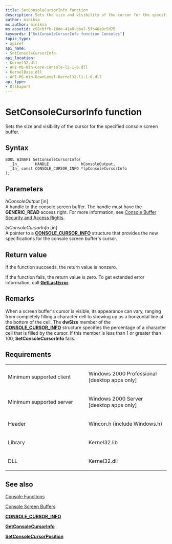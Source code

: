 ```yaml
---
title: SetConsoleCursorInfo function
description: Sets the size and visibility of the cursor for the specified console screen buffer.
author: miniksa
ms.author: miniksa
ms.assetid: c98cbffb-18de-41e8-bba7-5fb46a0c5d25
keywords: ["SetConsoleCursorInfo function Consoles"]
topic_type:
- apiref
api_name:
- SetConsoleCursorInfo
api_location:
- Kernel32.dll
- API-MS-Win-Core-Console-l2-1-0.dll
- KernelBase.dll
- API-MS-Win-DownLevel-Kernel32-l1-1-0.dll
api_type:
- DllExport
---
```


# SetConsoleCursorInfo function


Sets the size and visibility of the cursor for the specified console screen buffer.

Syntax
------

```ManagedCPlusPlus
BOOL WINAPI SetConsoleCursorInfo(
  _In_       HANDLE              hConsoleOutput,
  _In_ const CONSOLE_CURSOR_INFO *lpConsoleCursorInfo
);
```

Parameters
----------

*hConsoleOutput* \[in\]  
A handle to the console screen buffer. The handle must have the **GENERIC\_READ** access right. For more information, see [Console Buffer Security and Access Rights](console-buffer-security-and-access-rights.md).

*lpConsoleCursorInfo* \[in\]  
A pointer to a [**CONSOLE\_CURSOR\_INFO**](console-cursor-info-str.md) structure that provides the new specifications for the console screen buffer's cursor.

Return value
------------

If the function succeeds, the return value is nonzero.

If the function fails, the return value is zero. To get extended error information, call [**GetLastError**](https://msdn.microsoft.com/library/windows/desktop/ms679360).

Remarks
-------

When a screen buffer's cursor is visible, its appearance can vary, ranging from completely filling a character cell to showing up as a horizontal line at the bottom of the cell. The **dwSize** member of the [**CONSOLE\_CURSOR\_INFO**](console-cursor-info-str.md) structure specifies the percentage of a character cell that is filled by the cursor. If this member is less than 1 or greater than 100, **SetConsoleCursorInfo** fails.

Requirements
------------

<table>
<colgroup>
<col width="50%" />
<col width="50%" />
</colgroup>
<tbody>
<tr class="odd">
<td><p>Minimum supported client</p></td>
<td><p>Windows 2000 Professional [desktop apps only]</p></td>
</tr>
<tr class="even">
<td><p>Minimum supported server</p></td>
<td><p>Windows 2000 Server [desktop apps only]</p></td>
</tr>
<tr class="odd">
<td><p>Header</p></td>
<td>Wincon.h (include Windows.h)</td>
</tr>
<tr class="even">
<td><p>Library</p></td>
<td>Kernel32.lib</td>
</tr>
<tr class="odd">
<td><p>DLL</p></td>
<td>Kernel32.dll</td>
</tr>
<tr class="even">
</tr>
<tr class="odd">
</tr>
<tr class="even">
</tr>
</tbody>
</table>

## <span id="see_also"></span>See also


[Console Functions](console-functions.md)

[Console Screen Buffers](console-screen-buffers.md)

[**CONSOLE\_CURSOR\_INFO**](console-cursor-info-str.md)

[**GetConsoleCursorInfo**](getconsolecursorinfo.md)

[**SetConsoleCursorPosition**](setconsolecursorposition.md)

 

 




